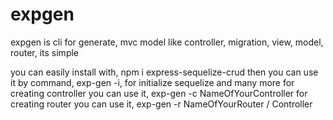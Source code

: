 # expgen
expgen is cli for generate, mvc model like controller, migration, view, model, router, its simple
 
you can easily install with, npm i express-sequelize-crud
then you can use it by command, 
exp-gen -i, for initialize sequelize and many more
for creating controller you can use it, exp-gen -c NameOfYourController
for creating router you can use it, exp-gen -r NameOfYourRouter / Controller

